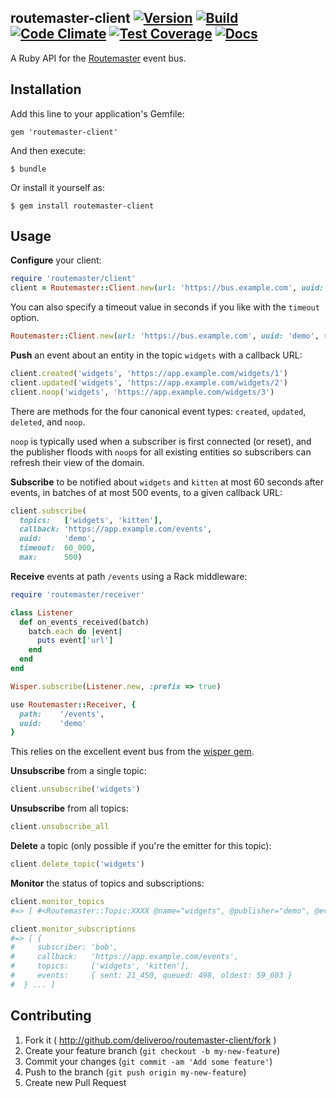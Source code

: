 ## routemaster-client [![Version](https://badge.fury.io/rb/routemaster-client.svg)](https://rubygems.org/gems/routemaster-client) [![Build](https://travis-ci.org/deliveroo/routemaster-client.svg?branch=master)](https://travis-ci.org/deliveroo/routemaster-client) [![Code Climate](https://codeclimate.com/github/deliveroo/routemaster-client/badges/gpa.svg)](https://codeclimate.com/github/deliveroo/routemaster-client) [![Test Coverage](https://codeclimate.com/github/deliveroo/routemaster-client/badges/coverage.svg)](https://codeclimate.com/github/deliveroo/routemaster-client/coverage) [![Docs](http://img.shields.io/badge/API%20docs-rubydoc.info-blue.svg)](http://rubydoc.info/github/deliveroo/routemaster-client/frames/file/README.md)

A Ruby API for the [Routemaster](https://github.com/deliveroo/routemaster) event
bus.



## Installation

Add this line to your application's Gemfile:

    gem 'routemaster-client'

And then execute:

    $ bundle

Or install it yourself as:

    $ gem install routemaster-client

## Usage

**Configure** your client:

```ruby
require 'routemaster/client'
client = Routemaster::Client.new(url: 'https://bus.example.com', uuid: 'demo')
```

You can also specify a timeout value in seconds if you like with the ```timeout``` option.

```ruby
Routemaster::Client.new(url: 'https://bus.example.com', uuid: 'demo', timeout: 2)
```


**Push** an event about an entity in the topic `widgets` with a callback URL:

```ruby
client.created('widgets', 'https://app.example.com/widgets/1')
client.updated('widgets', 'https://app.example.com/widgets/2')
client.noop('widgets', 'https://app.example.com/widgets/3')
```

There are methods for the four canonical event types: `created`, `updated`,
`deleted`, and `noop`.

`noop` is typically used when a subscriber is first connected (or reset), and
the publisher floods with `noop`s for all existing entities so subscribers can
refresh their view of the domain.


**Subscribe** to be notified about `widgets` and `kitten` at most 60 seconds after
events, in batches of at most 500 events, to a given callback URL:

```ruby
client.subscribe(
  topics:   ['widgets', 'kitten'],
  callback: 'https://app.example.com/events',
  uuid:     'demo',
  timeout:  60_000,
  max:      500)
```


**Receive** events at path `/events` using a Rack middleware:

```ruby
require 'routemaster/receiver'

class Listener
  def on_events_received(batch)
    batch.each do |event|
      puts event['url']
    end
  end
end

Wisper.subscribe(Listener.new, :prefix => true)

use Routemaster::Receiver, {
  path:    '/events',
  uuid:    'demo'
}
```

This relies on the excellent event bus from the [wisper
gem](https://github.com/krisleech/wisper#wisper).

**Unsubscribe** from a single topic:

```ruby
client.unsubscribe('widgets')
```

**Unsubscribe** from all topics:

```ruby
client.unsubscribe_all
```

**Delete** a topic (only possible if you're the emitter for this topic):

```ruby
client.delete_topic('widgets')
```


**Monitor** the status of topics and subscriptions:

```ruby
client.monitor_topics
#=> [ #<Routemaster::Topic:XXXX @name="widgets", @publisher="demo", @events=12589>, ...]

client.monitor_subscriptions
#=> [ {
#     subscriber: 'bob',
#     callback:   'https://app.example.com/events',
#     topics:     ['widgets', 'kitten'],
#     events:     { sent: 21_450, queued: 498, oldest: 59_603 }
#  } ... ]
```

## Contributing

1. Fork it ( http://github.com/deliveroo/routemaster-client/fork )
2. Create your feature branch (`git checkout -b my-new-feature`)
3. Commit your changes (`git commit -am 'Add some feature'`)
4. Push to the branch (`git push origin my-new-feature`)
5. Create new Pull Request
